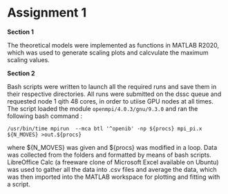 # Assignment 1

**Section 1**

The theoretical models were implemented as functions in MATLAB R2020, which was used to generate scaling plots and calcvulate the maximum scaling values.

**Section 2**

Bash scripts were written to launch all the required runs and save them in their respective directories. 
All runs were submitted on the dssc queue and requested node 1 qith 48 cores, in order to utiise GPU nodes at all times.
The script loaded the module  `openmpi/4.0.3/gnu/9.3.0` and ran the following bash command :

`/usr/bin/time mpirun  --mca btl '^openib' -np ${procs} mpi_pi.x  ${N_MOVES} >out.${procs}`

where ${N_MOVES} was given and ${procs} was modified in a loop.
Data was collected from the folders and formatted by means of bash scripts.
LibreOffice Calc (a freeware clone of Microsoft Excel available on Ubuntu) was used to gather all the data into .csv files and average the data, which was then imported into the MATLAB workspace for plotting and fitting with a script.
